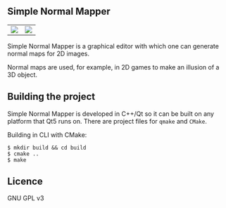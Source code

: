 ## Simple Normal Mapper

<table>
  <tr>
    <td>
      <img src="https://cloud.githubusercontent.com/assets/2587783/7400815/3b03a18c-eec8-11e4-8488-d637b536d2d1.png"></img>
    </td>
    <td>
      <img src="https://cloud.githubusercontent.com/assets/2587783/21721271/3e3e8f0c-d430-11e6-92da-4a7299e2b98d.png"></img>
    </td>
  </tr>
</table>

Simple Normal Mapper is a graphical editor with which one can generate normal maps for 2D images.

Normal maps are used, for example, in 2D games to make an illusion of
a 3D object.

## Building the project

Simple Normal Mapper is developed in C++/Qt so it can be built on any
platform that Qt5 runs on. There are project files for `qmake` and `CMake`.

Building in CLI with CMake:

```
$ mkdir build && cd build
$ cmake ..
$ make
```

## Licence

GNU GPL v3


